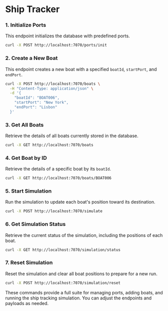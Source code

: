 # Ship Tracker

### 1. Initialize Ports
This endpoint initializes the database with predefined ports.

```bash
curl -X POST http://localhost:7070/ports/init
```

### 2. Create a New Boat
This endpoint creates a new boat with a specified `boatId`, `startPort`, and `endPort`.

```bash
curl -X POST http://localhost:7070/boats \
  -H "Content-Type: application/json" \
  -d '{
    "boatId": "BOAT006",
    "startPort": "New York",
    "endPort": "Lisbon"
  }'
```

### 3. Get All Boats
Retrieve the details of all boats currently stored in the database.

```bash
curl -X GET http://localhost:7070/boats
```

### 4. Get Boat by ID
Retrieve the details of a specific boat by its `boatId`.

```bash
curl -X GET http://localhost:7070/boats/BOAT006
```

### 5. Start Simulation
Run the simulation to update each boat's position toward its destination.

```bash
curl -X POST http://localhost:7070/simulate
```

### 6. Get Simulation Status
Retrieve the current status of the simulation, including the positions of each boat.

```bash
curl -X GET http://localhost:7070/simulation/status
```

### 7. Reset Simulation
Reset the simulation and clear all boat positions to prepare for a new run.

```bash
curl -X POST http://localhost:7070/simulation/reset
```

These commands provide a full suite for managing ports, adding boats, and running the ship tracking simulation. You can adjust the endpoints and payloads as needed.